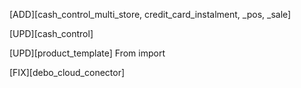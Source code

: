  [ADD][cash_control_multi_store, credit_card_instalment, _pos, _sale]

 [UPD][cash_control]

 [UPD][product_template] From import

 [FIX][debo_cloud_conector]